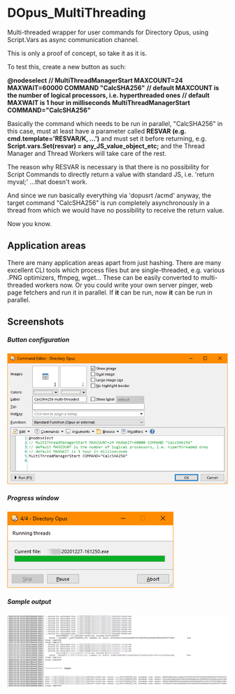 # DOpus_MultiThreading
Multi-threaded wrapper for user commands for Directory Opus, using Script.Vars as async communication channel.

This is only a proof of concept, so take it as it is.



To test this, create a new button as such:

**@nodeselect**
**// MultiThreadManagerStart MAXCOUNT=24 MAXWAIT=60000 COMMAND "CalcSHA256"**
**// default MAXCOUNT is the number of logical processors, i.e. hyperthreaded ones**
**// default MAXWAIT is 1 hour in milliseconds**
**MultiThreadManagerStart COMMAND="CalcSHA256"**

Basically the command which needs to be run in parallel, "CalcSHA256" in this case, must at least have a parameter called
    **RESVAR (e.g. cmd.template='RESVAR/K, ...')**
and must set it before returning, e.g.
    **Script.vars.Set(resvar) = any_JS_value_object_etc;**
and the Thread Manager and Thread Workers will take care of the rest.

The reason why RESVAR is necessary is that there is no possibility for Script Commands to directly return a value with standard JS, i.e. 'return myval;' ...that doesn't work.

And since we run basically everything via 'dopusrt /acmd' anyway, the target command "CalcSHA256" is run completely asynchronously in a thread from which we would have no possibility to receive the return value.

Now you know.



## Application areas

There are many application areas apart from just hashing. There are many excellent CLI tools which process files but are single-threaded, e.g. various .PNG optimizers, ffmpeg, wget... These can be easily converted to multi-threaded workers now. Or you could write your own server pinger, web page fetchers and run it in parallel. If **it** can be run, now **it** can be run in parallel.



## Screenshots

##### Button configuration

![./Screenshots/01.png](./Screenshots/01.png)

##### Progress window

![./Screenshots/02.png](./Screenshots/02.png)

##### Sample output

![./Screenshots/03.png](./Screenshots/03.png)